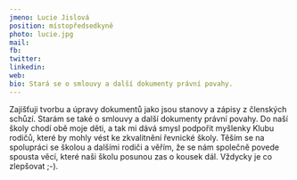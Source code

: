```yaml
---
jmeno: Lucie Jislová
position: místopředsedkyně
photo: lucie.jpg
mail: 
fb: 
twitter: 
linkedin: 
web: 
bio: Stará se o smlouvy a další dokumenty právní povahy.
---
```

Zajišťuji tvorbu a úpravy dokumentů jako jsou stanovy a zápisy z členských schůzí. Starám se také o smlouvy a další dokumenty právní povahy. Do naší školy chodí obě moje děti, a tak mi dává smysl podpořit myšlenky Klubu rodičů, které by mohly vést ke zkvalitnění řevnické školy. Těším se na spolupráci se školou a dalšími rodiči a věřím, že se nám společně povede spousta věcí, které naši školu posunou zas o kousek dál. Vždycky je co zlepšovat ;-). 